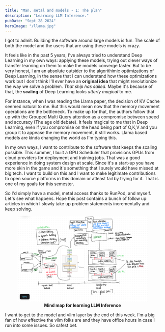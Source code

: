 ```yaml
---
title: "Man, metal and models - 1: The plan"
description: "Learning LLM Inference."
pubDate: "Sept 28 2024"
heroImage: "/llama.jpg"
---
```


I got to admit. Building the software around large models is fun. The scale of both the model and the users that are using these models is crazy.

It feels like in the past 5 years, I've always tried to understand Deep Learning in my own ways: applying these models, trying out clever ways of transfer learning on them to make the models converge faster. But to be very honest, I am an absolute outsider to the algorithimic optimizations of Deep Learning, in the sense that I can understand how these optimizations work but I don't think I'll ever have an <b>original idea</b> that might revolutionize the way we solve a problem. <i>That ship has sailed.</i> Maybe it's because of that, the <b>scaling</b> of Deep Learning looks <i>utterly magical</i> to me. 

For instance, when I was reading the Llama paper, the decision of KV Cache seemed natural to me. But this would mean now that the memory movement operations are the bottleneck. To make up for that, the authors follow that up with the Grouped Multi Query attention as a compromise between speed and accuracy (The age old debate). It feels magical to me that in Deep Learning, even if you compromise on the head being part of Q,K,V and you group it to appease the memory movement, it still works. Llama based models are kinda changing the world as I'm typing this. 

In my own ways, I want to contribute to the software that keeps the scaling possible. This summer, I built a GPU Scheduler that provisions GPUs from cloud providers for deployment and training jobs. That was a good experience in doing system design at scale. Since it's a start-up you have more skin in the game and it's something that I surely would have missed at big tech. I want to build on this and I want to make legitimate contributions to open source platforms in this domain or atleast fail by trying for it. That is one of my goals for this semester.

So I'd simply have a model, metal access thanks to RunPod, and myself. Let's see what happens. Hope this post contains a bunch of follow up articles in which I slowly take up problem statements incrementally and keep solving.

<figure>
<img src="/public/llmInferenceSD.png">
<figcaption style="text-align:center;font-weight:bold;"> Mind map for learning LLM Inference </figcaption>
</figure>

I want to get to the model and vllm layer by the end of this week. I'm a big fan of how effective the vllm folks are and they have office hours in case I run into some issues. So safest bet.
